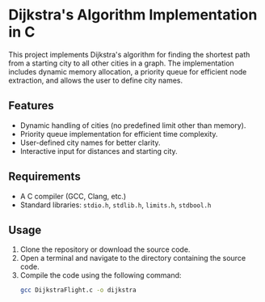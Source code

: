 # Dijkstra's Algorithm Implementation in C

This project implements Dijkstra's algorithm for finding the shortest path from a starting city to all other cities in a graph. The implementation includes dynamic memory allocation, a priority queue for efficient node extraction, and allows the user to define city names.

## Features

- Dynamic handling of cities (no predefined limit other than memory).
- Priority queue implementation for efficient time complexity.
- User-defined city names for better clarity.
- Interactive input for distances and starting city.

## Requirements

- A C compiler (GCC, Clang, etc.)
- Standard libraries: `stdio.h`, `stdlib.h`, `limits.h`, `stdbool.h`

## Usage

1. Clone the repository or download the source code.
2. Open a terminal and navigate to the directory containing the source code.
3. Compile the code using the following command:
   ```bash
   gcc DijkstraFlight.c -o dijkstra
